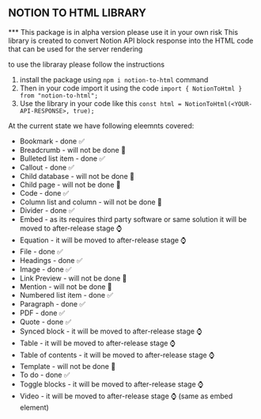 ## NOTION TO HTML LIBRARY

*** This package is in alpha version please use it in your own risk
This library is created to convert Notion API block response into the HTML code that can be used for the server rendering

to use the libraray please follow the instructions

1. install the package using `npm i notion-to-html` command
2. Then in your code import it using the code `import { NotionToHtml } from "notion-to-html";`
3. Use the library in your code like this `const html = NotionToHtml(<YOUR-API-RESPONSE>, true);`

At the current state we have following eleemnts covered:

- Bookmark - done ✅
- Breadcrumb - will not be done 🚫
- Bulleted list item - done ✅
- Callout - done ✅
- Child database - will not be done 🚫
- Child page - will not be done 🚫
- Code - done ✅
- Column list and column - will not be done 🚫
- Divider - done ✅
- Embed - as its requires third party software or same solution it will be moved to after-release stage ⌚
- Equation - it will be moved to after-release stage ⌚
- File - done ✅
- Headings - done ✅
- Image - done ✅
- Link Preview - will not be done 🚫
- Mention - will not be done 🚫
- Numbered list item - done ✅
- Paragraph - done ✅
- PDF - done ✅
- Quote - done ✅
- Synced block - it will be moved to after-release stage ⌚
- Table - it will be moved to after-release stage ⌚
- Table of contents - it will be moved to after-release stage ⌚
- Template - will not be done 🚫
- To do - done ✅
- Toggle blocks - it will be moved to after-release stage ⌚
- Video - it will be moved to after-release stage ⌚ (same as embed element)
